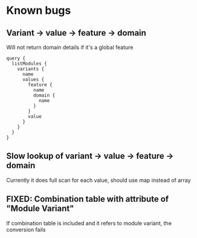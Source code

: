 # Known bugs

## Variant -> value -> feature -> domain

Will not return domain details if it's a global feature

```
query {
  listModules {
    variants {
      name
      values {
        feature {
          name
          domain {
            name
          }
        }
        value
      }
    }
  }
}
```

## Slow lookup of variant -> value -> feature -> domain

Currently it does full scan for each value, should use map instead of array

## FIXED: Combination table with attribute of "Module Variant"

If combination table is included and it refers to module variant, the conversion fails